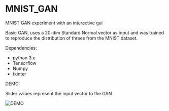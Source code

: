 # MNIST_GAN
MNIST GAN experiment with an interactive gui

Basic GAN, uses a 20-dim Standard Normal vector as input and was trained to reproduce the distribution of threes from the MNIST dataset.

Dependencies: 
* python 3.x
* Tensorflow
* Numpy
* tkinter



DEMO:

Slider values represent the input vector to the GAN

![DEMO](https://media.giphy.com/media/ZxyvljGYt8ZpByXFZg/giphy.gif)
